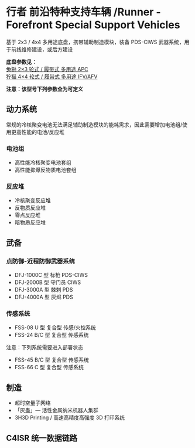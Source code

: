# 行者 前沿特种支持车辆 /Runner - Forefront Special Support Vehicles

基于 2x3 / 4x4 多用途底盘，携带辅助制造模块，装备 PDS-CIWS 武器系统，用于前线维修建设，或后方建设

**底盘参数见：**  
[兔狲 2×3 轮式 / 履带式 多用途 APC](./2x3%20Multipurpose%20APC%20Family.MD)  
[狞猫 4×4 轮式 / 履带式 多用途 IFV/AFV](./4x4%20Multipurpose%20IFV%20or%20AFV%20Family.md)

**注意：该型号下列参数全为可定义**

## 动力系统

常规的冷核聚变电池无法满足辅助制造模块的能耗需求，因此需要增加电池组/使用更高性能的电池/反应堆

### 电池组

- 高性能冷核聚变电池套组
- 高性能抑爆反物质电池套组

### 反应堆

- 冷核聚变反应堆
- 反物质反应堆
- 零点反应堆
- 暗物质反应堆

## 武备

### 点防御-近程防御武器系统

- DFJ-1000C 型 标枪 PDS-CIWS
- DFJ-2000B 型 守门员 CIWS
- DFJ-3000A 型 棘刺 PDS
- DFJ-4000A 型 灰烬 PDS

### 传感系统

- FSS-08 U 型 复合型 传感/火控系统
- FSS-24 B/C 型 复合型 传感系统

注意：下列系统需要进入部署状态

- FSS-45 B/C 型 复合型 传感系统
- FSS-66 C 型 复合型 传感系统

## 制造

- 超时空量子网络
- 「灰蛊」— 活性金属纳米机器人集群
- 3H3D Printing / 高速高精度高强度 3D 打印系统

## C4ISR 统一数据链路
